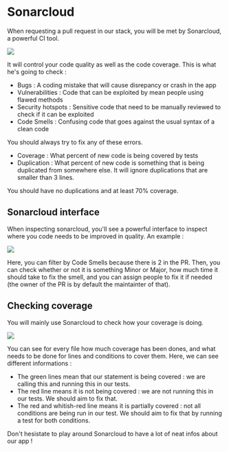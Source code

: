 # Sonarcloud

When requesting a pull request in our stack, you will be met by Sonarcloud, a powerful CI tool.

![](https://i.imgur.com/ZoodIqk.png)

It will control your code quality as well as the code coverage. This is what he's going to check :

- Bugs : A coding mistake that will cause disrepancy or crash in the app
- Vulnerabilities : Code that can be exploited by mean people using flawed methods
- Security hotspots : Sensitive code that need to be manually reviewed to check if it can be exploited
- Code Smells : Confusing code that goes against the usual syntax of a clean code

You should always try to fix any of these errors.

- Coverage : What percent of new code is being covered by tests
- Duplication : What percent of new code is something that is being duplicated from somewhere else. It will ignore duplications that are smaller than 3 lines.

You should have no duplications and at least 70% coverage.

## Sonarcloud interface

When inspecting sonarcloud, you'll see a powerful interface to inspect where you code needs to be improved in quality. An example :

![](https://i.imgur.com/1F5l761.png)

Here, you can filter by Code Smells because there is 2 in the PR. Then, you can check whether or not it is something Minor or Major, how much time it should take to fix the smell, and you can assign people to fix it if needed (the owner of the PR is by default the maintainter of that).

## Checking coverage

You will mainly use Sonarcloud to check how your coverage is doing.

![](https://i.imgur.com/dx9Adhv.png)

You can see for every file how much coverage has been dones, and what needs to be done for lines and conditions to cover them. Here, we can see different informations :

- The green lines mean that our statement is being covered : we are calling this and running this in our tests.
- The red line means it is not being covered : we are not running this in our tests. We should aim to fix that.
- The red and whitish-red line means it is partially covered : not all conditions are being run in our test. We should aim to fix that by running a test for both conditions.

Don't hesistate to play around Sonarcloud to have a lot of neat infos about our app !

